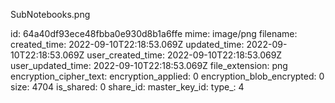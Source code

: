 SubNotebooks.png

id: 64a40df93ece48fbba0e930d8b1a6ffe
mime: image/png
filename: 
created_time: 2022-09-10T22:18:53.069Z
updated_time: 2022-09-10T22:18:53.069Z
user_created_time: 2022-09-10T22:18:53.069Z
user_updated_time: 2022-09-10T22:18:53.069Z
file_extension: png
encryption_cipher_text: 
encryption_applied: 0
encryption_blob_encrypted: 0
size: 4704
is_shared: 0
share_id: 
master_key_id: 
type_: 4